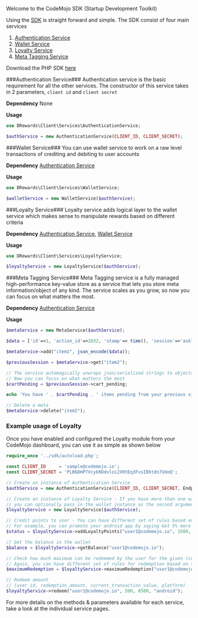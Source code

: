 Welcome to the CodeMojo SDK (Startup Development Toolkit)

Using the [SDK](https://github.com/codemojo-dr/php-sdk/archive/master.zip) is straight forward and simple. The SDK consist of four main services

1. [Authentication Service](wiki/Authentication-Service)
2. [Wallet Service](wiki/Wallet-Service)
3. [Loyalty Service](wiki/Loyalty-Service)
4. [Meta Tagging Service](wiki/Meta-Service) 

Download the PHP SDK [here](https://github.com/codemojo-dr/php-sdk/archive/master.zip)

###Authentication Service###
Authentication service is the basic requirement for all the other services. The constructor of this service takes in 2 parameters, `client id` and `client secret`

**Dependency** None

**Usage**

```php
use DRewards\Client\Services\AuthenticationService;

$authService = new AuthenticationService(CLIENT_ID, CLIENT_SECRET);
```
###Wallet Service###
You can use wallet service to work on a raw level transactions of crediting and debiting to user accounts

**Dependency** [Authentication Service](wiki/Authentication-Service)

**Usage**

```php
use DRewards\Client\Services\WalletService;

$walletService = new WalletService($authService);
```

###Loyalty Service###
Loyalty service adds logical layer to the wallet service which makes sense to manipulate rewards based on different criteria

**Dependency** [Authentication Service](wiki/Authentication-Service), [Wallet Service](wiki/Wallet-Service)

**Usage**

```php
use DRewards\Client\Services\LoyaltyService;

$loyaltyService = new LoyaltyService($authService);
```

###Meta Tagging Service###
Meta Tagging service is a fully managed high-performance key-value store as a service that lets you store meta information/object of any kind. The service scales as you grow, so now you can focus on what matters the most.

**Dependency** [Authentication Service](wiki/Authentication-Service)

**Usage** 

```php
$metaService = new MetaService($authService);

$data = ['id'=>1, 'action_id'=>2032, 'stamp'=> time(), 'session'=>'asklj2h91298899003' ];

$metaService->add("item1", json_encode($data));

$previousSession = $metaService->get("item2");

// The service automagically unwraps json/serialized strings to objects
// Now you can focus on what matters the most
$cartPending = $previousSession->cart_pending;

echo 'You have ' . $cartPending . ' items pending from your previous visit!';

// Delete a meta
$metaService->delete("item2");

```
### Example usage of Loyalty ###
Once you have enabled and configured the Loyalty module from your CodeMojo dashboard, you can use it as simple as shown below

```php    
require_once '../sdk/autoload.php';

const CLIENT_ID     = 'sample@codemojo.io';
const CLIENT_SECRET = 'PLB6DHP7VcykRDdvloi2X9tEq3FvsIBhtdn7UdeQ';

// Create an instance of Authentication Service
$authService = new AuthenticationService(CLIENT_ID, CLIENT_SECRET, Endpoints::SANDBOX);

// Create an instance of Loyalty Service - If you have more than one wallet service,
// you can optionally pass in the wallet instance as the second argument
$loyaltyService = new LoyaltyService($authService);

// Credit points to user - You can have different set of rules based on the platform
// For example, you can promote your android app by saying Get 5% more cashback when you transact through the Android app
$status = $loyaltyService->addLoyaltyPoints("user1@codemojo.io", 1500, "android", "", 7, "Cashback for Order no. 1231");

// Get the balance in the wallet
$balance = $loyaltyService->getBalance("user1@codemojo.io");

// Check how much maximum can be redeemed by the user for the given (current) transaction value
// Again, you can have different set of rules for redemption based on the platform
$maximumRedemption = $loyaltyService->maximumRedemption("user1@codemojo.io",8500);

// Redeem amount
// (user_id, redemption_amount, current_transaction_value, platform)
$loyaltyService->redeem("user1@codemojo.io", 500, 8500, "android");

```
For more details on the methods & parameters available for each service, take a look at the individual service pages.


